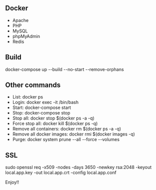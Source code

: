 Docker
----------
- Apache
- PHP
- MySQL
- phpMyAdmin
- Redis

Build
----------
docker-compose up --build --no-start --remove-orphans

Other commands
----------
- List: docker ps
- Login: docker exec -it <container> /bin/bash
- Start: docker-compose start
- Stop: docker-compose stop
- Stop all: docker stop $(docker ps -a -q)
- Force stop all: docker kill $(docker ps -q)
- Remove all containers: docker rm $(docker ps -a -q)
- Remove all docker images: docker rmi $(docker images -q)
- Purge: docker system prune --all --force --volumes

SSL
----------
sudo openssl req -x509 -nodes -days 3650 -newkey rsa:2048 -keyout local.app.key -out local.app.crt -config local.app.conf

Enjoy!!